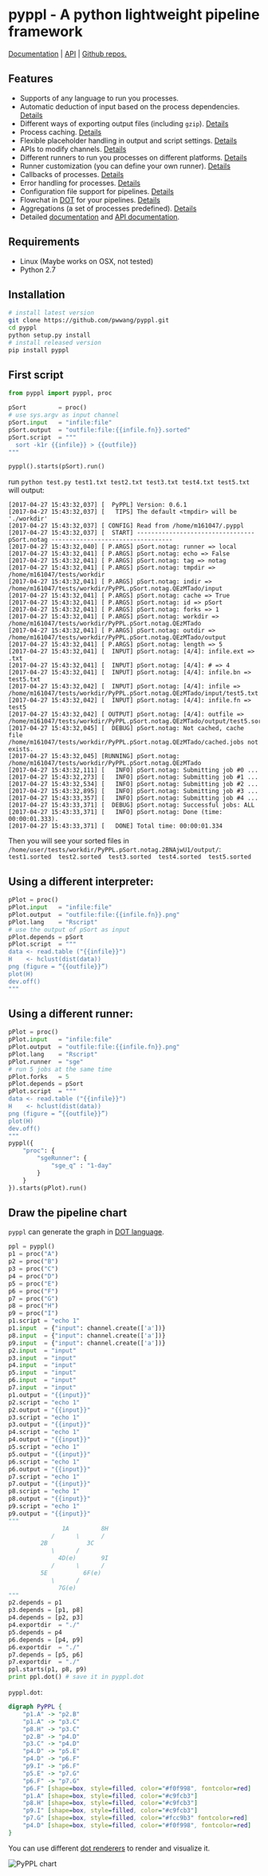 # pyppl - A python lightweight pipeline framework
[Documentation][1] | [API][2] | [Github repos.][3]

<!-- toc -->
## Features
- Supports of any language to run you processes.
- Automatic deduction of input based on the process dependencies. [Details][4]
- Different ways of exporting output files (including `gzip`). [Details][5]
- Process caching. [Details][6]
- Flexible placeholder handling in output and script settings. [Details][7]
- APIs to modify channels. [Details][8]
- Different runners to run you processes on different platforms. [Details][9]
- Runner customization (you can define your own runner). [Details][10]
- Callbacks of processes. [Details][11]
- Error handling for processes. [Details][12]
- Configuration file support for pipelines. [Details][13]
- Flowchat in [DOT][14] for your pipelines. [Details][15]
- Aggregations (a set of processes predefined). [Details][16]
- Detailed [documentation][1] and [API documentation][2].

## Requirements
- Linux (Maybe works on OSX, not tested)
- Python 2.7

## Installation
```bash
# install latest version
git clone https://github.com/pwwang/pyppl.git
cd pyppl
python setup.py install
# install released version
pip install pyppl
```

## First script
```python
from pyppl import pyppl, proc

pSort         = proc()
# use sys.argv as input channel
pSort.input   = "infile:file"
pSort.output  = "outfile:file:{{infile.fn}}.sorted"
pSort.script  = """
  sort -k1r {{infile}} > {{outfile}}
""" 

pyppl().starts(pSort).run()
```

run `python test.py test1.txt test2.txt test3.txt test4.txt test5.txt` will output:
```
[2017-04-27 15:43:32,037] [  PyPPL] Version: 0.6.1
[2017-04-27 15:43:32,037] [   TIPS] The default <tmpdir> will be './workdir'
[2017-04-27 15:43:32,037] [ CONFIG] Read from /home/m161047/.pyppl
[2017-04-27 15:43:32,037] [  START] --------------------------------- pSort.notag ----------------------------------
[2017-04-27 15:43:32,040] [ P.ARGS] pSort.notag: runner => local
[2017-04-27 15:43:32,041] [ P.ARGS] pSort.notag: echo => False
[2017-04-27 15:43:32,041] [ P.ARGS] pSort.notag: tag => notag
[2017-04-27 15:43:32,041] [ P.ARGS] pSort.notag: tmpdir => /home/m161047/tests/workdir
[2017-04-27 15:43:32,041] [ P.ARGS] pSort.notag: indir => /home/m161047/tests/workdir/PyPPL.pSort.notag.QEzMTado/input
[2017-04-27 15:43:32,041] [ P.ARGS] pSort.notag: cache => True
[2017-04-27 15:43:32,041] [ P.ARGS] pSort.notag: id => pSort
[2017-04-27 15:43:32,041] [ P.ARGS] pSort.notag: forks => 1
[2017-04-27 15:43:32,041] [ P.ARGS] pSort.notag: workdir => /home/m161047/tests/workdir/PyPPL.pSort.notag.QEzMTado
[2017-04-27 15:43:32,041] [ P.ARGS] pSort.notag: outdir => /home/m161047/tests/workdir/PyPPL.pSort.notag.QEzMTado/output
[2017-04-27 15:43:32,041] [ P.ARGS] pSort.notag: length => 5
[2017-04-27 15:43:32,041] [  INPUT] pSort.notag: [4/4]: infile.ext => .txt
[2017-04-27 15:43:32,041] [  INPUT] pSort.notag: [4/4]: # => 4
[2017-04-27 15:43:32,041] [  INPUT] pSort.notag: [4/4]: infile.bn => test5.txt
[2017-04-27 15:43:32,042] [  INPUT] pSort.notag: [4/4]: infile => /home/m161047/tests/workdir/PyPPL.pSort.notag.QEzMTado/input/test5.txt
[2017-04-27 15:43:32,042] [  INPUT] pSort.notag: [4/4]: infile.fn => test5
[2017-04-27 15:43:32,042] [ OUTPUT] pSort.notag: [4/4]: outfile => /home/m161047/tests/workdir/PyPPL.pSort.notag.QEzMTado/output/test5.sorted
[2017-04-27 15:43:32,045] [  DEBUG] pSort.notag: Not cached, cache file /home/m161047/tests/workdir/PyPPL.pSort.notag.QEzMTado/cached.jobs not exists.
[2017-04-27 15:43:32,045] [RUNNING] pSort.notag: /home/m161047/tests/workdir/PyPPL.pSort.notag.QEzMTado
[2017-04-27 15:43:32,111] [   INFO] pSort.notag: Submitting job #0 ...
[2017-04-27 15:43:32,273] [   INFO] pSort.notag: Submitting job #1 ...
[2017-04-27 15:43:32,534] [   INFO] pSort.notag: Submitting job #2 ...
[2017-04-27 15:43:32,895] [   INFO] pSort.notag: Submitting job #3 ...
[2017-04-27 15:43:33,357] [   INFO] pSort.notag: Submitting job #4 ...
[2017-04-27 15:43:33,371] [  DEBUG] pSort.notag: Successful jobs: ALL
[2017-04-27 15:43:33,371] [   INFO] pSort.notag: Done (time: 00:00:01.333).
[2017-04-27 15:43:33,371] [   DONE] Total time: 00:00:01.334
```

Then you will see your sorted files in `/home/user/tests/workdir/PyPPL.pSort.notag.2BNAjwU1/output/`:  
`test1.sorted  test2.sorted  test3.sorted  test4.sorted  test5.sorted`

## Using a different interpreter:
```python
pPlot = proc()
pPlot.input   = "infile:file"
pPlot.output  = "outfile:file:{{infile.fn}}.png"
pPlot.lang    = "Rscript"
# use the output of pSort as input
pPlot.depends = pSort
pPlot.script  = """
data <- read.table ("{{infile}}")
H    <- hclust(dist(data))
png (figure = “{{outfile}}”)
plot(H)
dev.off()
"""
```

## Using a different runner:
```python
pPlot = proc()
pPlot.input   = "infile:file"
pPlot.output  = "outfile:file:{{infile.fn}}.png"
pPlot.lang    = "Rscript"
pPlot.runner  = "sge"
# run 5 jobs at the same time
pPlot.forks   = 5
pPlot.depends = pSort
pPlot.script  = """
data <- read.table ("{{infile}}")
H    <- hclust(dist(data))
png (figure = “{{outfile}}”)
plot(H)
dev.off()
"""
pyppl({
	"proc": {
		"sgeRunner": {
			"sge_q" : "1-day"
		}
	}
}).starts(pPlot).run()
```

## Draw the pipeline chart
`pyppl` can generate the graph in [DOT language][14]. 
```python
ppl = pyppl()
p1 = proc("A")
p2 = proc("B")
p3 = proc("C")
p4 = proc("D")
p5 = proc("E")
p6 = proc("F")
p7 = proc("G")
p8 = proc("H")
p9 = proc("I")
p1.script = "echo 1"
p1.input  = {"input": channel.create(['a'])}
p8.input  = {"input": channel.create(['a'])}
p9.input  = {"input": channel.create(['a'])}
p2.input  = "input"
p3.input  = "input"
p4.input  = "input"
p5.input  = "input"
p6.input  = "input"
p7.input  = "input"
p1.output = "{{input}}" 
p2.script = "echo 1"
p2.output = "{{input}}" 
p3.script = "echo 1"
p3.output = "{{input}}" 
p4.script = "echo 1"
p4.output = "{{input}}" 
p5.script = "echo 1"
p5.output = "{{input}}" 
p6.script = "echo 1"
p6.output = "{{input}}" 
p7.script = "echo 1"
p7.output = "{{input}}" 
p8.script = "echo 1"
p8.output = "{{input}}" 
p9.script = "echo 1"
p9.output = "{{input}}" 
"""
			   1A         8H
			/      \      /
		 2B           3C
			\      /
			  4D(e)       9I
			/      \      /
		 5E          6F(e)
			\      /
			  7G(e)
"""
p2.depends = p1
p3.depends = [p1, p8]
p4.depends = [p2, p3]
p4.exportdir  = "./"
p5.depends = p4
p6.depends = [p4, p9]
p6.exportdir  = "./"
p7.depends = [p5, p6]
p7.exportdir  = "./"
ppl.starts(p1, p8, p9)
print ppl.dot() # save it in pyppl.dot
```
`pyppl.dot`:
```dot
digraph PyPPL {
	"p1.A" -> "p2.B"
	"p1.A" -> "p3.C"
	"p8.H" -> "p3.C"
	"p2.B" -> "p4.D"
	"p3.C" -> "p4.D"
	"p4.D" -> "p5.E"
	"p4.D" -> "p6.F"
	"p9.I" -> "p6.F"
	"p5.E" -> "p7.G"
	"p6.F" -> "p7.G"
	"p6.F" [shape=box, style=filled, color="#f0f998", fontcolor=red]
	"p1.A" [shape=box, style=filled, color="#c9fcb3"]
	"p8.H" [shape=box, style=filled, color="#c9fcb3"]
	"p9.I" [shape=box, style=filled, color="#c9fcb3"]
	"p7.G" [shape=box, style=filled, color="#fcc9b3" fontcolor=red]
	"p4.D" [shape=box, style=filled, color="#f0f998", fontcolor=red]
}
```
You can use different [dot renderers][17] to render and visualize it.

![PyPPL chart][18]

[1]: https://pwwang.gitbooks.io/pyppl/
[2]: https://pwwang.gitbooks.io/pyppl/api.html
[3]: https://github.com/pwwang/pyppl/
[4]: https://pwwang.gitbooks.io/pyppl/specify-input-and-output-of-a-process.html#specify-input-of-a-process
[5]: https://pwwang.gitbooks.io/pyppl/export-output-files.html
[6]: https://pwwang.gitbooks.io/pyppl/caching.html
[7]: https://pwwang.gitbooks.io/pyppl/placeholders.html
[8]: https://pwwang.gitbooks.io/pyppl/channels.html
[9]: https://pwwang.gitbooks.io/pyppl/runners.html
[10]: https://pwwang.gitbooks.io/pyppl/runners.html#define-your-own-runner
[11]: https://pwwang.gitbooks.io/pyppl/set-other-properties-of-a-process.html#use-callback-to-modify-the-process-pcallback
[12]: https://pwwang.gitbooks.io/pyppl/set-other-properties-of-a-process.html#error-handling-perrhowperrntry
[13]: https://pwwang.gitbooks.io/pyppl/configure-a-pipeline.html#use-a-configuration-file
[14]: https://en.wikipedia.org/wiki/DOT_(graph_description_language)
[15]: https://pwwang.gitbooks.io/pyppl/draw-flowchart-of-a-pipeline.html
[16]: https://pwwang.gitbooks.io/pyppl/aggregations.html
[17]: https://en.wikipedia.org/wiki/DOT_(graph_description_language)#Layout_programs
[18]: https://github.com/pwwang/pyppl/raw/master/docs/pyppl.png
